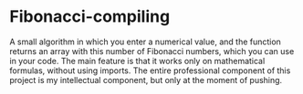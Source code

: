 # Fibonacci-compiling
A small algorithm in which you enter a numerical value, and the function returns an array with this number of Fibonacci numbers, which you can use in your code. The main feature is that it works only on mathematical formulas, without using imports. 
The entire professional component of this project is my intellectual component, but only at the moment of pushing.
